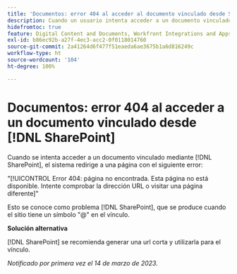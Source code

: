 ```yaml
---
title: 'Documentos: error 404 al acceder al documento vinculado desde SharePoint'
description: Cuando un usuario intenta acceder a un documento vinculado a través de SharePoint, el sistema redirige a una página con el error 404.
hidefromtoc: true
feature: Digital Content and Documents, Workfront Integrations and Apps
exl-id: b86ec92b-a27f-4ec3-acc2-0f0118014760
source-git-commit: 2a41264d6f477f51eaeda6ae3675b1a6d816249c
workflow-type: ht
source-wordcount: '104'
ht-degree: 100%

---
```


# Documentos: error 404 al acceder a un documento vinculado desde [!DNL SharePoint]

<!--Requested article. This issue is on the WF and WFP TOCs.-->

Cuando se intenta acceder a un documento vinculado mediante [!DNL SharePoint], el sistema redirige a una página con el siguiente error:

&quot;[!UICONTROL Error 404: página no encontrada. Esta página no está disponible. Intente comprobar la dirección URL o visitar una página diferente]&quot;

Esto se conoce como problema [!DNL SharePoint], que se produce cuando el sitio tiene un símbolo &quot;@&quot; en el vínculo.

**Solución alternativa**

[!DNL SharePoint] se recomienda generar una url corta y utilizarla para el vínculo.

_Notificado por primera vez el 14 de marzo de 2023._
